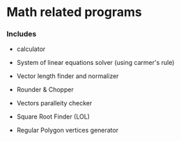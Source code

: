 # Math related programs

### Includes

- calculator

- System of linear equations solver (using carmer's rule)

- Vector length finder and normalizer

- Rounder & Chopper

- Vectors paralleity checker

- Square Root Finder (LOL)

- Regular Polygon vertices generator
